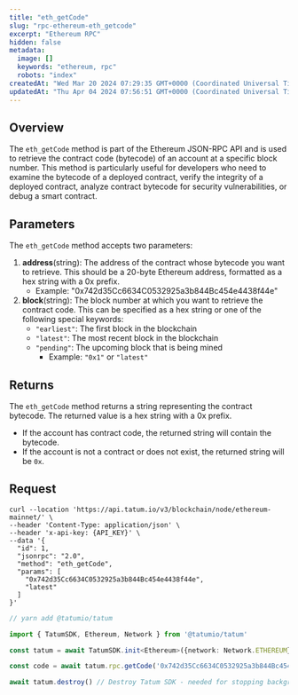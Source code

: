 ```yaml
---
title: "eth_getCode"
slug: "rpc-ethereum-eth_getcode"
excerpt: "Ethereum RPC"
hidden: false
metadata: 
  image: []
  keywords: "ethereum, rpc"
  robots: "index"
createdAt: "Wed Mar 20 2024 07:29:35 GMT+0000 (Coordinated Universal Time)"
updatedAt: "Thu Apr 04 2024 07:56:51 GMT+0000 (Coordinated Universal Time)"
---
```

## Overview

The `eth_getCode` method is part of the Ethereum JSON-RPC API and is used to retrieve the contract code (bytecode) of an account at a specific block number. This method is particularly useful for developers who need to examine the bytecode of a deployed contract, verify the integrity of a deployed contract, analyze contract bytecode for security vulnerabilities, or debug a smart contract.

## Parameters

The `eth_getCode` method accepts two parameters:

1. **address**(string): The address of the contract whose bytecode you want to retrieve. This should be a 20-byte Ethereum address, formatted as a hex string with a 0x prefix.
   - Example: "0x742d35Cc6634C0532925a3b844Bc454e4438f44e"
2. **block**(string): The block number at which you want to retrieve the contract code. This can be specified as a hex string or one of the following special keywords:
   - `"earliest"`: The first block in the blockchain
   - `"latest"`: The most recent block in the blockchain
   - `"pending"`: The upcoming block that is being mined
     - Example: `"0x1"` or `"latest"`

## Returns

The `eth_getCode` method returns a string representing the contract bytecode. The returned value is a hex string with a 0x prefix.

- If the account has contract code, the returned string will contain the bytecode.
- If the account is not a contract or does not exist, the returned string will be `0x`.

## Request

```curl cURL
curl --location 'https://api.tatum.io/v3/blockchain/node/ethereum-mainnet/' \
--header 'Content-Type: application/json' \
--header 'x-api-key: {API_KEY}' \
--data '{
  "id": 1,
  "jsonrpc": "2.0",
  "method": "eth_getCode",
  "params": [
    "0x742d35Cc6634C0532925a3b844Bc454e4438f44e",
    "latest"
  ]
}'
```
```typescript JS SDK
// yarn add @tatumio/tatum

import { TatumSDK, Ethereum, Network } from '@tatumio/tatum'

const tatum = await TatumSDK.init<Ethereum>({network: Network.ETHEREUM})

const code = await tatum.rpc.getCode('0x742d35Cc6634C0532925a3b844Bc454e4438f44e')

await tatum.destroy() // Destroy Tatum SDK - needed for stopping background jobs
```
